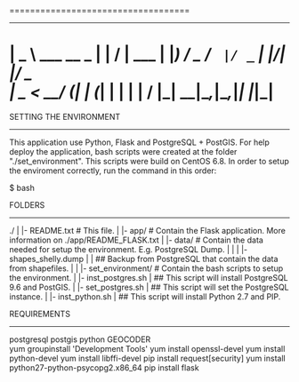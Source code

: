 ===================================
 ____                _ __  __      
|  _ \ ___  __ _  __| |  \/  | ___ 
| |_) / _ \/ _` |/ _` | |\/| |/ _ \
|  _ <  __/ (_| | (_| | |  | |  __/
|_| \_\___|\__,_|\__,_|_|  |_|\___|
===================================


SETTING THE ENVIRONMENT
***********************

This application use Python, Flask and PostgreSQL + PostGIS.
For help deploy the application, bash scripts were created at the folder "./set_environment".
This scripts were build on CentOS 6.8.
In order to setup the enviroment correctly, run the command in this order:

$ bash 


FOLDERS
*******
./
|
|- README.txt           # This file.
|
|- app/                 # Contain the Flask application. More information on ./app/README_FLASK.txt
|
|- data/                # Contain the data needed for setup the environment. E.g. PostgreSQL Dump.
|   |
|   |- shapes_shelly.dump
|   |      ## Backup from PostgreSQL that contain the data from shapefiles.
|
|
|- set_environment/     # Contain the bash scripts to setup the environment.
    |
    |- inst_postgres.sh
    |    ## This script will install PostgreSQL 9.6 and PostGIS.
    |
    |- set_postgres.sh
    |    ## This script will set the PostgreSQL instance.
    |
    |- inst_python.sh
    |    ## This script will install Python 2.7 and PIP.

REQUIREMENTS
************
postgresql
postgis
python
GEOCODER                                   
yum groupinstall 'Development Tools'
yum install openssl-devel
yum install python-devel
yum install libffi-devel
pip install request[security]
yum install python27-python-psycopg2.x86_64
pip install flask
